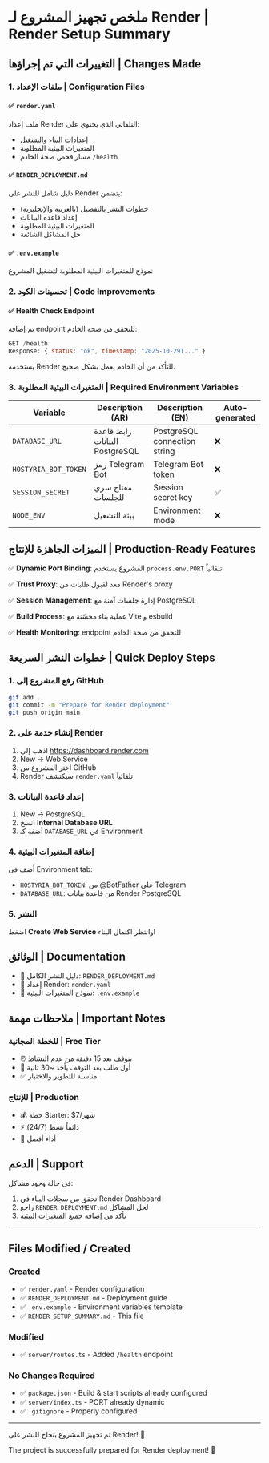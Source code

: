 # ملخص تجهيز المشروع لـ Render | Render Setup Summary

## التغييرات التي تم إجراؤها | Changes Made

### 1. ملفات الإعداد | Configuration Files

#### ✅ `render.yaml`
ملف إعداد Render التلقائي الذي يحتوي على:
- إعدادات البناء والتشغيل
- المتغيرات البيئية المطلوبة
- مسار فحص صحة الخادم `/health`

#### ✅ `RENDER_DEPLOYMENT.md`
دليل شامل للنشر على Render يتضمن:
- خطوات النشر بالتفصيل (بالعربية والإنجليزية)
- إعداد قاعدة البيانات
- المتغيرات البيئية المطلوبة
- حل المشاكل الشائعة

#### ✅ `.env.example`
نموذج للمتغيرات البيئية المطلوبة لتشغيل المشروع

### 2. تحسينات الكود | Code Improvements

#### ✅ Health Check Endpoint
تم إضافة endpoint للتحقق من صحة الخادم:
```javascript
GET /health
Response: { status: "ok", timestamp: "2025-10-29T..." }
```

يستخدمه Render للتأكد من أن الخادم يعمل بشكل صحيح.

### 3. المتغيرات البيئية المطلوبة | Required Environment Variables

| Variable | Description (AR) | Description (EN) | Auto-generated |
|----------|------------------|------------------|----------------|
| `DATABASE_URL` | رابط قاعدة البيانات PostgreSQL | PostgreSQL connection string | ❌ |
| `HOSTYRIA_BOT_TOKEN` | رمز Telegram Bot | Telegram Bot token | ❌ |
| `SESSION_SECRET` | مفتاح سري للجلسات | Session secret key | ✅ |
| `NODE_ENV` | بيئة التشغيل | Environment mode | ❌ |

## الميزات الجاهزة للإنتاج | Production-Ready Features

✅ **Dynamic Port Binding**: المشروع يستخدم `process.env.PORT` تلقائياً

✅ **Trust Proxy**: معد لقبول طلبات من Render's proxy

✅ **Session Management**: إدارة جلسات آمنة مع PostgreSQL

✅ **Build Process**: عملية بناء محسّنة مع Vite و esbuild

✅ **Health Monitoring**: endpoint للتحقق من صحة الخادم

## خطوات النشر السريعة | Quick Deploy Steps

### 1. رفع المشروع إلى GitHub
```bash
git add .
git commit -m "Prepare for Render deployment"
git push origin main
```

### 2. إنشاء خدمة على Render
1. اذهب إلى https://dashboard.render.com
2. New → Web Service
3. اختر المشروع من GitHub
4. Render سيكتشف `render.yaml` تلقائياً

### 3. إعداد قاعدة البيانات
1. New → PostgreSQL
2. انسخ **Internal Database URL**
3. أضفه كـ `DATABASE_URL` في Environment

### 4. إضافة المتغيرات البيئية
أضف في Environment tab:
- `HOSTYRIA_BOT_TOKEN`: من @BotFather على Telegram
- `DATABASE_URL`: من قاعدة بيانات Render PostgreSQL

### 5. النشر
اضغط **Create Web Service** وانتظر اكتمال البناء!

## الوثائق | Documentation

- 📄 دليل النشر الكامل: `RENDER_DEPLOYMENT.md`
- 📄 إعداد Render: `render.yaml`
- 📄 نموذج المتغيرات البيئية: `.env.example`

## ملاحظات مهمة | Important Notes

### للخطة المجانية | Free Tier
- ⏰ يتوقف بعد 15 دقيقة من عدم النشاط
- 🔄 أول طلب بعد التوقف يأخذ ~30 ثانية
- ✅ مناسبة للتطوير والاختبار

### للإنتاج | Production
- 💰 خطة Starter: $7/شهر
- ⚡ دائماً نشط (24/7)
- 🚀 أداء أفضل

## الدعم | Support

في حالة وجود مشاكل:
1. تحقق من سجلات البناء في Render Dashboard
2. راجع `RENDER_DEPLOYMENT.md` لحل المشاكل
3. تأكد من إضافة جميع المتغيرات البيئية

---

## Files Modified / Created

### Created
- ✅ `render.yaml` - Render configuration
- ✅ `RENDER_DEPLOYMENT.md` - Deployment guide
- ✅ `.env.example` - Environment variables template
- ✅ `RENDER_SETUP_SUMMARY.md` - This file

### Modified
- ✅ `server/routes.ts` - Added `/health` endpoint

### No Changes Required
- ✅ `package.json` - Build & start scripts already configured
- ✅ `server/index.ts` - PORT already dynamic
- ✅ `.gitignore` - Properly configured

---

تم تجهيز المشروع بنجاح للنشر على Render! 🎉

The project is successfully prepared for Render deployment! 🎉
